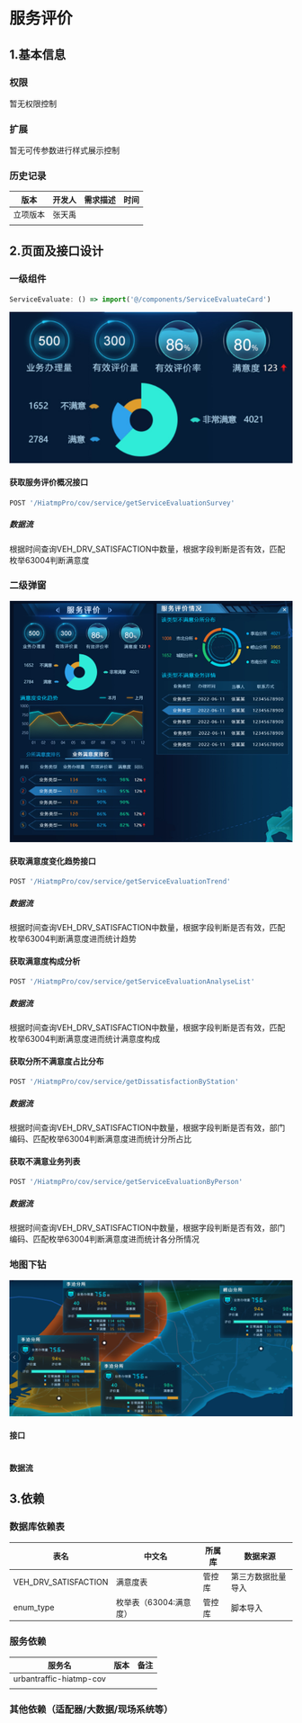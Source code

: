 # 服务评价

## 1.基本信息

### 权限

暂无权限控制

### 扩展

暂无可传参数进行样式展示控制

### 历史记录

| 版本     | 开发人 | 需求描述 | 时间 |
| -------- | ------ | -------- | ---- |
| 立项版本 | 张天禹 |          |      |
|          |        |          |      |

## 2.页面及接口设计

### 一级组件

```javascript
ServiceEvaluate: () => import('@/components/ServiceEvaluateCard')
```

![1657808647624](assets\1657808647624.png)

#### 获取服务评价概况接口

```javascript
POST '/HiatmpPro/cov/service/getServiceEvaluationSurvey'
```

##### 数据流

根据时间查询VEH_DRV_SATISFACTION中数量，根据字段判断是否有效，匹配枚举63004判断满意度



### 二级弹窗

![1657808730353](assets\1657808730353.png)

#### 获取满意度变化趋势接口

```javascript
POST '/HiatmpPro/cov/service/getServiceEvaluationTrend'
```

##### 数据流

根据时间查询VEH_DRV_SATISFACTION中数量，根据字段判断是否有效，匹配枚举63004判断满意度进而统计趋势

#### 获取满意度构成分析

```javascript
POST '/HiatmpPro/cov/service/getServiceEvaluationAnalyseList'
```

##### 数据流

根据时间查询VEH_DRV_SATISFACTION中数量，根据字段判断是否有效，匹配枚举63004判断满意度进而统计满意度构成

#### 获取分所不满意度占比分布

```javascript
POST '/HiatmpPro/cov/service/getDissatisfactionByStation'
```

##### 数据流

根据时间查询VEH_DRV_SATISFACTION中数量，根据字段判断是否有效，部门编码、匹配枚举63004判断满意度进而统计分所占比

#### 获取不满意业务列表

```javascript
POST '/HiatmpPro/cov/service/getServiceEvaluationByPerson'
```

##### 数据流

根据时间查询VEH_DRV_SATISFACTION中数量，根据字段判断是否有效，部门编码、匹配枚举63004判断满意度进而统计各分所情况

### 地图下钻

![1657808765334](assets\1657808765334.png)

#### 接口

```javascript

```

#### 数据流

## 3.依赖

### 数据库依赖表

| 表名                 | 中文名                 | 所属库 | 数据来源           |
| -------------------- | ---------------------- | ------ | ------------------ |
| VEH_DRV_SATISFACTION | 满意度表               | 管控库 | 第三方数据批量导入 |
| enum_type            | 枚举表（63004:满意度） | 管控库 | 脚本导入           |

### 服务依赖

| 服务名                  | 版本 | 备注 |
| ----------------------- | ---- | ---- |
| urbantraffic-hiatmp-cov |      |      |
|                         |      |      |

### 其他依赖（适配器/大数据/现场系统等）